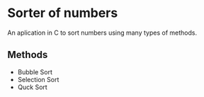 # Sorter of numbers

An aplication in C to sort numbers using many types of methods.

## Methods

* Bubble Sort
* Selection Sort
* Quck Sort

